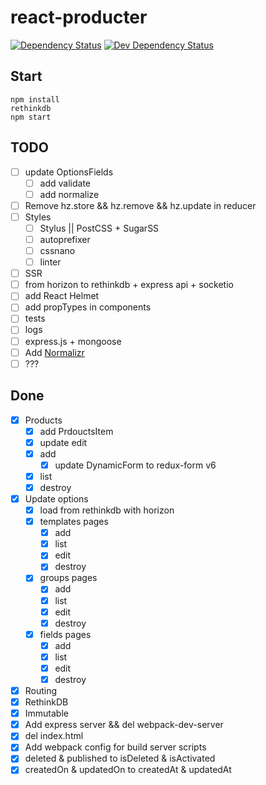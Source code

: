
# react-producter

[![Dependency Status](https://david-dm.org/ViZhe/react-producter.svg)](https://david-dm.org/ViZhe/react-producter#info=dependencies)
[![Dev Dependency Status](https://david-dm.org/ViZhe/react-producter/dev-status.svg)](https://david-dm.org/ViZhe/react-producter#info=devDependencies)

## Start
```
npm install
rethinkdb
npm start
```

## TODO
- [ ] update OptionsFields
  - [ ] add validate
  - [ ] add normalize
- [ ] Remove hz.store && hz.remove && hz.update in reducer
- [ ] Styles
  - [ ] Stylus || PostCSS + SugarSS
  - [ ] autoprefixer
  - [ ] cssnano
  - [ ] linter
- [ ] SSR
- [ ] from horizon to rethinkdb + express api + socketio
- [ ] add React Helmet
- [ ] add propTypes in components
- [ ] tests
- [ ] logs
- [ ] express.js + mongoose
- [ ] Add [Normalizr](https://github.com/paularmstrong/normalizr)
- [ ] ???

## Done
- [X] Products
  - [X] add PrdouctsItem
  - [X] update edit
  - [X] add
    - [X] update DynamicForm to redux-form v6
  - [X] list
  - [X] destroy
- [X] Update options
  - [X] load from rethinkdb with horizon
  - [X] templates pages
    - [X] add
    - [X] list
    - [X] edit
    - [X] destroy
  - [X] groups pages
    - [X] add
    - [X] list
    - [X] edit
    - [X] destroy
  - [X] fields pages
    - [X] add
    - [X] list
    - [X] edit
    - [X] destroy
- [X] Routing
- [X] RethinkDB
- [X] Immutable
- [X] Add express server && del webpack-dev-server
- [X] del index.html
- [X] Add webpack config for build server scripts
- [X] deleted & published to isDeleted & isActivated
- [X] createdOn & updatedOn to createdAt & updatedAt
